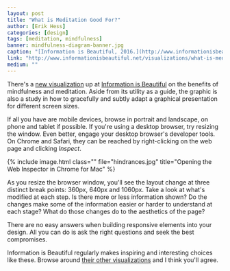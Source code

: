 ```yaml
---
layout: post
title: "What is Meditation Good For?"
author: [Erik Hess]
categories: [design]
tags: [meditation, mindfulness]
banner: mindfulness-diagram-banner.jpg
caption: "[Information is Beautiful, 2016.](http://www.informationisbeautiful.net/visualizations/what-is-meditation-mindfulness-good-for/)"
link: "http://www.informationisbeautiful.net/visualizations/what-is-meditation-mindfulness-good-for/"
medium: ""
---
```


There's a [new visualization](http://www.informationisbeautiful.net/visualizations/what-is-meditation-mindfulness-good-for/) up at [Information is Beautiful](http://www.informationisbeautiful.net/) on the benefits of mindfulness and meditation. Aside from its utility as a guide, the graphic is also a study in how to gracefully and subtly adapt a graphical presentation for different screen sizes.

If all you have are mobile devices, browse in portrait and landscape, on phone and tablet if possible. If you're using a desktop browser, try resizing the window. Even better, engage your desktop browser's developer tools. On Chrome and Safari, they can be reached by right-clicking on the web page and clicking *Inspect*.

{% include image.html class="" file="hindrances.jpg" title="Opening the Web Inspector in Chrome for Mac" %}

As you resize the browser window, you'll see the layout change at three distinct break points: 360px, 640px and 1060px. Take a look at what's modified at each step. Is there more or less information shown? Do the changes make some of the information easier or harder to understand at each stage? What do those changes do to the aesthetics of the page?

There are no easy answers when building responsive elements into your design. All you can do is ask the right questions and seek the best compromises.

Information is Beautiful regularly makes inspiring and interesting choices like these. Browse around [their other visualizations](http://www.informationisbeautiful.net/visualizations) and I think you'll agree.
